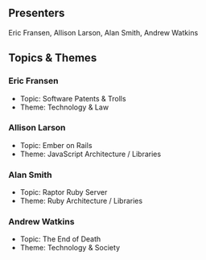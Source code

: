 ## Presenters

Eric Fransen, Allison Larson, Alan Smith, Andrew Watkins

## Topics & Themes

### Eric Fransen

* Topic: Software Patents & Trolls 
* Theme: Technology & Law

### Allison Larson

* Topic: Ember on Rails
* Theme: JavaScript Architecture / Libraries

### Alan Smith

* Topic: Raptor Ruby Server
* Theme: Ruby Architecture / Libraries

### Andrew Watkins

* Topic: The End of Death
* Theme: Technology & Society

